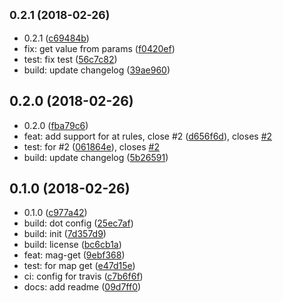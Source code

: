 <a name="0.2.1"></a>
## <small>0.2.1 (2018-02-26)</small>

* 0.2.1 ([c69484b](https://github.com/gitscrum/postcss-map-get/commit/c69484b))
* fix: get value from params ([f0420ef](https://github.com/gitscrum/postcss-map-get/commit/f0420ef))
* test: fix test ([56c7c82](https://github.com/gitscrum/postcss-map-get/commit/56c7c82))
* build: update changelog ([39ae960](https://github.com/gitscrum/postcss-map-get/commit/39ae960))



<a name="0.2.0"></a>
## 0.2.0 (2018-02-26)

* 0.2.0 ([fba79c6](https://github.com/gitscrum/postcss-map-get/commit/fba79c6))
* feat: add support for at rules, close #2 ([d656f6d](https://github.com/gitscrum/postcss-map-get/commit/d656f6d)), closes [#2](https://github.com/gitscrum/postcss-map-get/issues/2)
* test: for #2 ([061864e](https://github.com/gitscrum/postcss-map-get/commit/061864e)), closes [#2](https://github.com/gitscrum/postcss-map-get/issues/2)
* build: update changelog ([5b26591](https://github.com/gitscrum/postcss-map-get/commit/5b26591))



<a name="0.1.0"></a>
## 0.1.0 (2018-02-26)

* 0.1.0 ([c977a42](https://github.com/gitscrum/postcss-map-get/commit/c977a42))
* build: dot config ([25ec7af](https://github.com/gitscrum/postcss-map-get/commit/25ec7af))
* build: init ([7d357d9](https://github.com/gitscrum/postcss-map-get/commit/7d357d9))
* build: license ([bc6cb1a](https://github.com/gitscrum/postcss-map-get/commit/bc6cb1a))
* feat: mag-get ([9ebf368](https://github.com/gitscrum/postcss-map-get/commit/9ebf368))
* test: for map get ([e47d15e](https://github.com/gitscrum/postcss-map-get/commit/e47d15e))
* ci: config for travis ([c7b6f6f](https://github.com/gitscrum/postcss-map-get/commit/c7b6f6f))
* docs: add readme ([09d7ff0](https://github.com/gitscrum/postcss-map-get/commit/09d7ff0))



